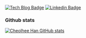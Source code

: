 [![Tech Blog Badge](http://img.shields.io/badge/-Tech%20blog-black?style=flat-square&logo=github&link=https://chhanz.github.io/)](https://chhanz.github.io/) 
[![Linkedin Badge](https://img.shields.io/badge/-LinkedIn-blue?style=flat-square&logo=Linkedin&logoColor=white&link=https://linkedin.com/in/chhanz/)](https://linkedin.com/in/chhanz/) 

### Github stats
[![Cheolhee Han GitHub stats](https://github-readme-stats.vercel.app/api?username=chhanz&show_icons=true)](https://github.com/anuraghazra/github-readme-stats)
